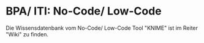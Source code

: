 # BPA/ ITI: No-Code/ Low-Code
Die Wissensdatenbank vom No-Code/ Low-Code Tool "KNIME" ist im Reiter "Wiki" zu finden.

